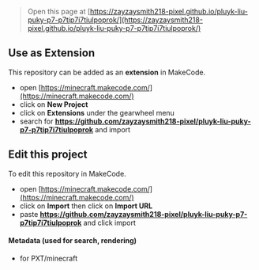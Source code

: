 
> Open this page at [https://zayzaysmith218-pixel.github.io/pluyk-liu-puky-p7-p7tip7i7tiulpoprok/](https://zayzaysmith218-pixel.github.io/pluyk-liu-puky-p7-p7tip7i7tiulpoprok/)

## Use as Extension

This repository can be added as an **extension** in MakeCode.

* open [https://minecraft.makecode.com/](https://minecraft.makecode.com/)
* click on **New Project**
* click on **Extensions** under the gearwheel menu
* search for **https://github.com/zayzaysmith218-pixel/pluyk-liu-puky-p7-p7tip7i7tiulpoprok** and import

## Edit this project

To edit this repository in MakeCode.

* open [https://minecraft.makecode.com/](https://minecraft.makecode.com/)
* click on **Import** then click on **Import URL**
* paste **https://github.com/zayzaysmith218-pixel/pluyk-liu-puky-p7-p7tip7i7tiulpoprok** and click import

#### Metadata (used for search, rendering)

* for PXT/minecraft
<script src="https://makecode.com/gh-pages-embed.js"></script><script>makeCodeRender("{{ site.makecode.home_url }}", "{{ site.github.owner_name }}/{{ site.github.repository_name }}");</script>
